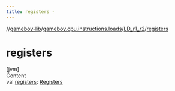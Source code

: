 ```yaml
---
title: registers -
---
```

//[gameboy-lib](../../index.md)/[gameboy.cpu.instructions.loads](../index.md)/[LD_r1_r2](index.md)/[registers](registers.md)



# registers  
[jvm]  
Content  
val [registers](registers.md): [Registers](../../gameboy.cpu/-registers/index.md)  



